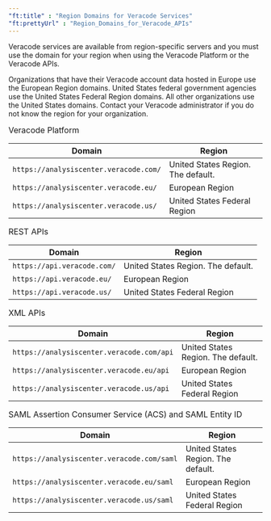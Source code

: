 ```yaml
---
"ft:title" : "Region Domains for Veracode Services"
"ft:prettyUrl" : "Region_Domains_for_Veracode_APIs"
---
```


Veracode services are available from region-specific servers and you must use the domain for your region when using the Veracode Platform or the Veracode APIs.

Organizations that have their Veracode account data hosted in Europe use the European Region domains. United States federal government agencies use the United States Federal Region domains. All other organizations use the United States domains. Contact your Veracode administrator if you do not know the region for your organization.

<p><span style="font-size: medium;">Veracode Platform</span></p>

| Domain                                 | Region                             |
|----------------------------------------|------------------------------------|
| `https://analysiscenter.veracode.com/` | United States Region. The default. |
| `https://analysiscenter.veracode.eu/`  | European Region                    |
| `https://analysiscenter.veracode.us/`  | United States Federal Region       |

<p><span style="font-size: medium;">REST APIs</span></p>

| Domain                      | Region                             |
|-----------------------------|------------------------------------|
| `https://api.veracode.com/` | United States Region. The default. |
| `https://api.veracode.eu/`  | European Region                    |
| `https://api.veracode.us/`  | United States Federal Region       |

<p><span style="font-size: medium;">XML APIs</span></p>

| Domain                                    | Region                             |
|-------------------------------------------|------------------------------------|
| `https://analysiscenter.veracode.com/api` | United States Region. The default. |
| `https://analysiscenter.veracode.eu/api`  | European Region                    |
| `https://analysiscenter.veracode.us/api`  | United States Federal Region       |

<p><span style="font-size: medium;">SAML Assertion Consumer Service (ACS) and SAML Entity ID</span></p>

| Domain                                     | Region                             |
|--------------------------------------------|------------------------------------|
| `https://analysiscenter.veracode.com/saml` | United States Region. The default. |
| `https://analysiscenter.veracode.eu/saml`  | European Region                    |
| `https://analysiscenter.veracode.us/saml`  | United States Federal Region       |